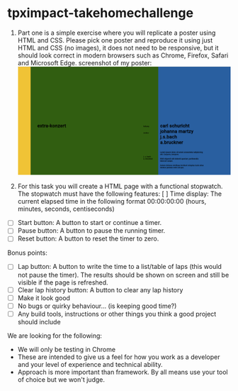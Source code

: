 # tpximpact-takehomechallenge

1. Part one is a simple exercise where you will replicate a poster using HTML and CSS.
Please pick one poster and reproduce it using just HTML and CSS (no images), it does not need to be responsive, but it should look correct in modern browsers such as Chrome, Firefox, Safari and Microsoft Edge.
screenshot of my poster:
![screenshot of poster from challenge one](https://github.com/lisahns/tpximpact-takehomechallenge/blob/197c53da864774589679c84a2ec9542cff699022/Screenshot%20from%202022-07-18%2012-50-44.png)


2. For this task you will create a HTML page with a functional stopwatch. The stopwatch must have the following features:
[ ] Time display: The current elapsed time in the following format 00:00:00:00 (hours, minutes, seconds, centiseconds)
- [ ] Start button: A button to start or continue a timer.
- [ ] Pause button: A button to pause the running timer.
- [ ] Reset button: A button to reset the timer to zero.

Bonus points:

- [ ] Lap button: A button to write the time to a list/table of laps (this would not pause the timer). The results should be shown on screen and still be visible if the page is refreshed.
- [ ] Clear lap history button: A button to clear any lap history
- [ ] Make it look good
- [ ] No bugs or quirky behaviour... (is keeping good time?)
- [ ] Any build tools, instructions or other things you think a good project should include

We are looking for the following:
- We will only be testing in Chrome
- These are intended to give us a feel for how you work as a developer and your level of experience and technical ability.
- Approach is more important than framework. By all means use your tool of choice but we won't judge.

